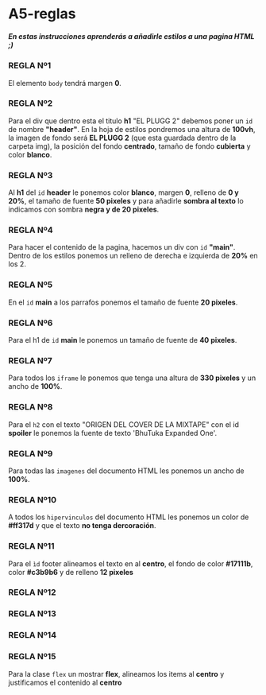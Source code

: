 # A5-reglas

##### En estas instrucciones aprenderás a añadirle estilos a una pagina HTML ;)

### REGLA Nº1

El elemento ```body``` tendrá margen **0**.

### REGLA Nº2

Para el div que dentro esta el titulo **h1** "EL PLUGG 2" debemos poner un ```id``` de nombre **"header"**. En la hoja de estilos pondremos una altura de **100vh**, la imagen de fondo será **EL PLUGG 2** (que esta guardada dentro de la carpeta img), la posición del fondo **centrado**, tamaño de fondo **cubierta** y color **blanco**.

### REGLA Nº3

Al **h1** del ```id``` **header** le ponemos color **blanco**, margen **0**, relleno de **0 y 20%**, el tamaño de fuente **50 pixeles** y para añadirle **sombra al texto** lo indicamos con sombra **negra y de 20 pixeles**.

### REGLA Nº4

Para hacer el contenido de la pagina, hacemos un div con ```id``` **"main"**. Dentro de los estilos ponemos un relleno de derecha e izquierda de **20%** en los 2.

### REGLA Nº5

En el ```id``` **main** a los parrafos ponemos el tamaño de fuente **20 pixeles**.

### REGLA Nº6

Para el h1 de ```id``` **main** le ponemos un tamaño de fuente de **40 pixeles**.

### REGLA Nº7

Para todos los ```iframe``` le ponemos que tenga una altura de **330 pixeles** y un ancho de **100%**.

### REGLA Nº8

Para el ```h2``` con el texto "ORIGEN DEL COVER DE LA MIXTAPE" con el id **spoiler** le ponemos la fuente de texto 'BhuTuka Expanded One'.

### REGLA Nº9

Para todas las ```imagenes``` del documento HTML les ponemos un ancho de **100%**.

### REGLA Nº10

A todos los ```hipervinculos``` del documento HTML les ponemos un color de **#ff317d** y que el texto **no tenga dercoración**.

### REGLA Nº11

Para el ```ìd``` footer alineamos el texto en al **centro**, el fondo de color **#17111b**, color **#c3b9b6** y de relleno **12 pixeles**

### REGLA Nº12



### REGLA Nº13



### REGLA Nº14



### REGLA Nº15

Para la clase ```flex``` un mostrar **flex**, alineamos los items al **centro** y justificamos el contenido al **centro**